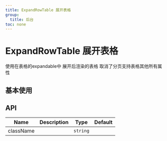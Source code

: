 ```yaml
---
title: ExpandRowTable 展开表格
group:
  title: 后台
toc: none
---
```


# ExpandRowTable 展开表格

<p>使用在表格的expandable中 展开后渲染的表格 取消了分页支持表格其他所有属性</p>

## 基本使用

<code src="./demos/demo1.tsx" ></code>



## API

| Name       | Description                        | Type                                | Default |
| ---------- | ---------------------------------- | ----------------------------------- | ------- |
| className |                | ` string `                 |      |
